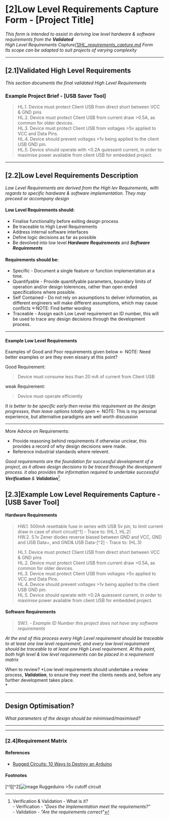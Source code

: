 # [2]Low Level Requirements Capture Form - [Project Title]

_This form is intended to assist in deriving low level hardware & software requirements from the ***Validated***  
High Level Requirements Capture[[1]HL_requirements_capture.md](https://github.com/PanGalacticTech/project_template/blob/main/%5B1%5DHL_requirements_capture.md) Form <br>
Its scope can be adapted to suit projects of varying complexity_
_______________________________________________________________________________________________________________________________________________________
## [2.1]Validated High Level Requirements

_This section documents the final validated High Level Requirements_

### Example Project Brief - [USB Saver Tool]

>
> HL.1. Device must protect Client USB from direct short between VCC & GND pins                                            <br>
> HL.2. Device must protect Client USB from current draw >0.5A, as common for older devices.                               <br>
> HL.3. Device must protect Client USB from voltages >5v applied to VCC and Data Pins.                                     <br>
> HL.4. Device should prevent voltages >1v being applied to the client USB GND pin.                                        <br>
> HL.5. Device should operate with <0.2A quiessent current, in order to maximise power available from client USB for embedded project.   <br>
> 

_______________________________________________________________________________________________________________________________________________________
## [2.2]Low Level Requirements Description

*Low Level Requirements are derived from the High lev Requirements, with regards to specific hardware & software implementation. They may preceed or accompany design*

#### Low Level Requirements should:
- Finalise functionality before exiting design process
- Be traceable to High Level Requirements
- Address internal software interfaces
- Define logic decisions as far as possible
- Be devolved into low level ***Hardware Requirements*** and ***Software Requirements***


#### Requirements should be:
- Specific           - Document a single feature or function implementation at a time.                                                 <br>
- Quantifyable       - Provide quantifyable parameters, boundary limits of operation and/or design tolerences, rather than open ended specifications where possible.                <br>
- Self Contained     - Do not rely on assumptions to deliver information, as different engineers will make different assumptions, which may cause conflicts <-NOTE: Find better wording <br>
- Traceable          - Assign each Low Level requirement an ID number, this will be used to trace any design decisions through the development process. <br>


--------------------------------------------------------------------------------------
#### Example Low Level Requirements
Examples of Good and Poor requirements given below <- NOTE: Need better examples or are they even eissary at this point?

Good Requirement:
> Device must consume less than 20 mA of current from Client USB

weak Requirement:
> Device must operate efficiently
 
_It is better to be specific early then revise this requirement as the design progresses, than leave options totally open_ <- NOTE: This is my personal experience, but alternative paradigms are well worth discussion<br>

--------------------------------------------------------------------------------------

More Advice on Requirements:
- Provide reasoning behind requirements if otherwise unclear, this provides a record of why design decisions were made.<br>
- Reference industrial standards where relevent.<br>

_Good requirements are the foundation for successful development of a project, as it allows design decisions to be traced through the development process.
it also provides the information required to undertake successful **Verification** & **Validation**[^V&V]._ 


## [2.3]Example Low Level Requirements Capture - [USB Saver Tool]

#### Hardware Requirements
>
> HW.1. 500mA resettable fuse in series with USB 5v pin, to limit current draw in case of short circuit[^1] - Trace to: (HL.1, HL.2)   <br>
> HW.2. 5.1v Zener diodes reverse biased between GND and VCC, GND and USB Data+, and GND& USB Data-[^2]     - Trace to: (HL.3)         <br>
> 
> HL.1. Device must protect Client USB from direct short between VCC & GND pins                                            <br>
> HL.2. Device must protect Client USB from current draw >0.5A, as common for older devices.                               <br>
> HL.3. Device must protect Client USB from voltages >5v applied to VCC and Data Pins.                                     <br>
> HL.4. Device should prevent voltages >1v being applied to the client USB GND pin.                                        <br>
> HL.5. Device should operate with <0.2A quiessent current, in order to maximise power available from client USB for embedded project.   <br>

#### Software Requirements

> SW.1. - *Example ID Number this project does not have any software requirements*

*At the end of this process every High Level requirement should be traceable to at least one low level requirement, and every low level requirement should
be traceable to at least one High Level requirement. At this point, both high level & low level requirements can be placed in a requirement matrix*

When to review? 
*Low level requirements should undertake a review process, ***Validation***, to ensure they meet the clients needs and, before any further development takes place. <br>
*

_______________________________________________________________________________________________________________________________________________________
## Design Optimisation?

_What parameters of the design should be minimised/maximised?_

_______________________________________________________________________________________________________________________________________________________

_______________________________________________________________________________________________________________________________________________________

### [2.4]Requirement Matrix



#### References

- [Rugged Circuits: 10 Ways to Destroy an Arduino](https://www.rugged-circuits.com/10-ways-to-destroy-an-arduino)

#### Footnotes

[^1][^2]![image](https://user-images.githubusercontent.com/53580358/148758688-282c6b19-230f-4211-98ce-a5ba380fc2d2.png)
Ruggeduino >5v cutoff circuit


[^V&V]: Verification & Validation - What is it? <br>
        - Verification - _"Does the implementation meet the requirements?"_ <br>
        - Validation   - _"Are the requirements correct"_
